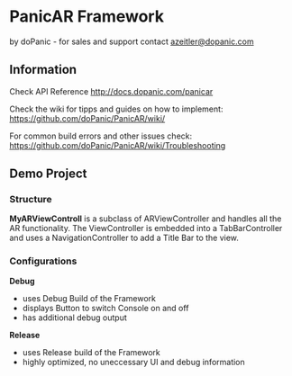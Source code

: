 # PanicAR Framework

by doPanic - for sales and support contact azeitler@dopanic.com

## Information

Check API Reference
http://docs.dopanic.com/panicar

Check the wiki for tipps and guides on how to implement:
https://github.com/doPanic/PanicAR/wiki/

For common build errors and other issues check:
https://github.com/doPanic/PanicAR/wiki/Troubleshooting

## Demo Project

### Structure

**MyARViewControll** is a subclass of ARViewController and handles all the AR functionality.
The ViewController is embedded into a TabBarController and uses a NavigationController to add a Title Bar to the view.

### Configurations

**Debug**

- uses Debug Build of the Framework
- displays Button to switch Console on and off
- has additional debug output

**Release**

- uses Release build of the Framework
- highly optimized, no uneccessary UI and debug information